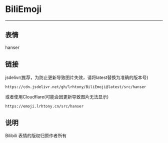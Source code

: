 # BiliEmoji
---
## 表情
hanser
## 链接
jsdelivr(推荐，为防止更新导致图片失效，请将latest替换为准确的版本号)
```
https://cdn.jsdelivr.net/gh/lrhtony/BiliEmoji@latest/src/hanser
```
或者使用Cloudflare(可能会因更新导致图片无法显示)
```
https://emoji.lrhtony.cn/src/hanser
```
## 说明
Bilibili 表情的版权归原作者所有
